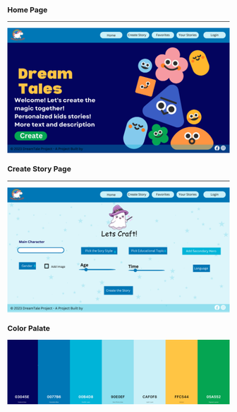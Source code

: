 ### Home Page
___
![](./Blue/2/HomeBlue2.png)

### Create Story Page
___
![](./Blue/2/StoryBlue2.png)

### Color Palate
![](./Blue/BluePalate2.png)